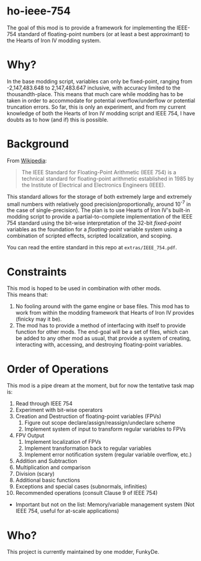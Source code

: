 # ho-ieee-754

The goal of this mod is to provide a framework for implementing the IEEE-754 standard of floating-point numbers (or at least a best approximant) to the Hearts of Iron IV modding system.

# Why?

In the base modding script, variables can only be fixed-point, ranging from -2,147,483.648 to 2,147,483.647 inclusive, with accuracy limited to the thousandth-place. This means that much care while modding has to be taken in order to accommodate for potential overflow/underflow or potential truncation errors. So far, this is only an experiment, and from my current knowledge of both the Hearts of Iron IV modding script and IEEE 754, I have doubts as to how (and if) this is possible.

# Background

From [Wikipedia](https://en.wikipedia.org/wiki/IEEE_754):
> The IEEE Standard for Floating-Point Arithmetic (IEEE 754) is a technical standard for floating-point arithmetic established in 1985 by the Institute of Electrical and Electronics Engineers (IEEE).

This standard allows for the storage of both extremely large and extremely small numbers with relatively good precision(proportionally, around 10<sup>-7</sup> in the case of single-precision). The plan is to use Hearts of Iron IV's built-in modding script to provide a partial-to-complete implementation of the IEEE 754 standard using the bit-wise interpretation of the 32-bit *fixed-point* variables as the foundation for a *floating-point* variable system using a combination of scripted effects, scripted localization, and scoping.

You can read the entire standard in this repo at `extras/IEEE_754.pdf`.

# Constraints

This mod is hoped to be used in combination with other mods.  
This means that:
1. No fooling around with the game engine or base files. This mod has to work from within the modding framework that Hearts of Iron IV provides (finicky may it be).
2. The mod has to provide a method of interfacing with itself to provide function for other mods. The end-goal will be a set of files, which can be added to any other mod as usual, that provide a system of creating, interacting with, accessing, and destroying floating-point variables.

# Order of Operations

This mod is a pipe dream at the moment, but for now the tentative task map is:
1. Read through IEEE 754
2. Experiment with bit-wise operators
3. Creation and Destruction of floating-point variables (FPVs)
    1. Figure out scope declare/assign/reassign/undeclare scheme
    2. Implement system of input to transform regular variables to FPVs
4. FPV Output
    1. Implement localization of FPVs
    2. Implement transformation back to regular variables
    3. Implement error notification system (regular variable overflow, etc.)
5. Addition and Subtraction
6. Multiplication and comparison
7. Division (scary)
8. Additional basic functions
9. Exceptions and special cases (subnormals, infinities)
10. Recommended operations (consult Clause 9 of IEEE 754)

- Important but not on the list: Memory/variable management system (Not IEEE 754, useful for at-scale applications)

# Who?

This project is currently maintained by one modder, FunkyDe.
